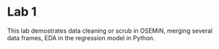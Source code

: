 # Lab 1

This lab demostrates data cleaning or scrub in OSEMiN, merging several data frames, EDA in the regression model in Python.
